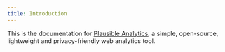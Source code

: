 ```yaml
---
title: Introduction
--- 
```


This is the documentation for [Plausible Analytics](https://plausible.io/), a simple, open-source, lightweight and privacy-friendly web analytics tool. 
